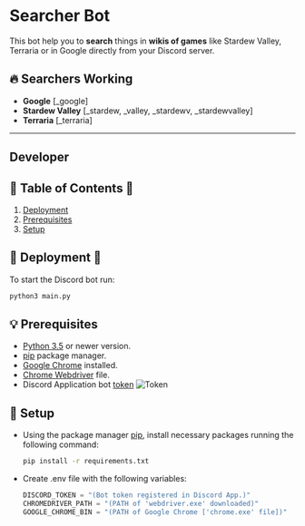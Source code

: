 # Searcher Bot
This bot help you to **search** things in **wikis of games** like Stardew Valley, Terraria or in Google directly from your Discord server.

<!-- 1. [Searchers Working](#-searchers-working)-->

## 🔥 Searchers Working
- **Google** \[_google]
- **Stardew Valley** \[_stardew, _valley, _stardewv, _stardewvalley]
- **Terraria** \[_terraria]



***
## Developer

## 🧾 Table of Contents 🧾
1. [Deployment](#-deployment-)
1. [Prerequisites](#-prerequisites)
1. [Setup](#-setup)

## 🌟 Deployment 🌟
To start the Discord bot run:
```cmd
python3 main.py
```
## 💡 Prerequisites
- [Python 3.5](https://www.python.org/downloads/) or newer version.
- [pip](https://pip.pypa.io/en/stable/) package manager.
- [Google Chrome](https://www.google.com/intl/es_mx/chrome/) installed.
- [Chrome Webdriver](https://chromedriver.chromium.org/downloads) file.
- Discord Application bot [token](https://discord.com/developers/applications/)
    ![Token](https://user-images.githubusercontent.com/38699812/87493279-0e4f2400-c612-11ea-8a63-f19f867f8810.png)

## 🔨 Setup
- Using the package manager [pip](https://pip.pypa.io/en/stable/), install necessary packages running the following command:
    ```cmd
    pip install -r requirements.txt
    ```

- Create .env file with the following variables:
  ```python
  DISCORD_TOKEN = "(Bot token registered in Discord App.)"
  CHROMEDRIVER_PATH = "(PATH of 'webdriver.exe' downloaded)"
  GOOGLE_CHROME_BIN = "(PATH of Google Chrome ['chrome.exe' file])"
    ```

